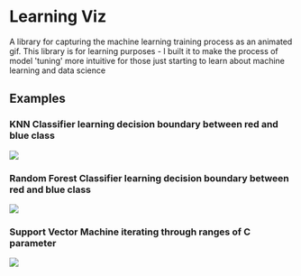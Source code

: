 # Learning Viz
A library for capturing the machine learning training process as an animated gif.  This library is for learning purposes - I built it to make the process of model 'tuning' more intuitive for those just starting to learn about machine learning and data science

## Examples

### KNN Classifier learning decision boundary between red and blue class
![](gif_samples/KNN.gif)


### Random Forest Classifier learning decision boundary between red and blue class
![](gif_samples/RFC.gif)


### Support Vector Machine iterating through ranges of C parameter
![](gif_samples/SVM.gif)

